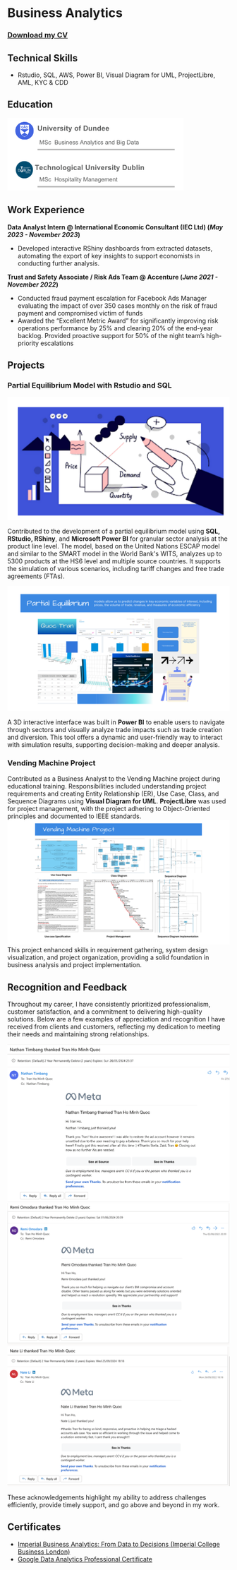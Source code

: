 
# Business Analytics 
### [Download my CV](https://drive.google.com/uc?export=download&id=1AHR8wxDdZpHleQvvQzKxGdzXSgWvr4tt)


## Technical Skills
- Rstudio, SQL, AWS, Power BI, Visual Diagram for UML, ProjectLibre, AML, KYC & CDD 

## Education
![Educationl](/assets/edu3.png)  	


## Work Experience
 **Data Analyst Intern @ International Economic Consultant (IEC Ltd) (_May 2023 - November 2023_)**
 - Developed interactive RShiny dashboards from extracted datasets, automating the export of key insights to support economists in conducting further analysis.

**Trust and Safety Associate / Risk Ads Team  @ Accenture (_June 2021 - November 2022_)**
 - Conducted fraud payment escalation for Facebook Ads Manager evaluating the impact of over 350 cases monthly on the risk of fraud payment and compromised victim of funds
 - Awarded the “Excellent Metric Award” for significantly improving risk operations performance by 25% and clearing 20% of the end-year backlog. Provided proactive support for 50% of the night team’s high-priority escalations

## Projects
### Partial Equilibrium Model with Rstudio and SQL

![PE Model0](/assets/DS.png)

Contributed to the development of a partial equilibrium model using **SQL, RStudio, RShiny**, and **Microsoft Power BI** for granular sector analysis at the product line level. The model, based on the United Nations ESCAP model and similar to the SMART model in the World Bank's WITS, analyzes up to 5300 products at the HS6 level and multiple source countries. It supports the simulation of various scenarios, including tariff changes and free trade agreements (FTAs).

![PE Model](/assets/PE1.png)

A 3D interactive interface was built in **Power BI** to enable users to navigate through sectors and visually analyze trade impacts such as trade creation and diversion. This tool offers a dynamic and user-friendly way to interact with simulation results, supporting decision-making and deeper analysis.


### Vending Machine Project 

Contributed as a Business Analyst to the Vending Machine project during educational training. Responsibilities included understanding project requirements and creating Entity Relationship (ER), Use Case, Class, and Sequence Diagrams using **Visual Diagram for UML**. **ProjectLibre** was used for project management, with the project adhering to Object-Oriented principles and documented to IEEE standards.
![Vending Machine](/assets/SE.png)
This project enhanced skills in requirement gathering, system design visualization, and project organization, providing a solid foundation in business analysis and project implementation.

## Recognition and Feedback

Throughout my career, I have consistently prioritized professionalism, customer satisfaction, and a commitment to delivering high-quality solutions. Below are a few examples of appreciation and recognition I have received from clients and customers, reflecting my dedication to meeting their needs and maintaining strong relationships. 

![Thankyou](/assets/tks1.png)
![Thankyou](/assets/tks2.png)
![Thankyou](/assets/tks3.png)

These acknowledgements highlight my ability to address challenges efficiently, provide timely support, and go above and beyond in my work.


## Certificates 
- [Imperial Business Analytics: From Data to Decisions (Imperial College Business London)](https://images.credential.net/embed/4gfsochf.png)
- [Google Data Analytics Professional Certificate](https://coursera.org/share/fa885e62e429be528ce0f547ac4d8ffd)


